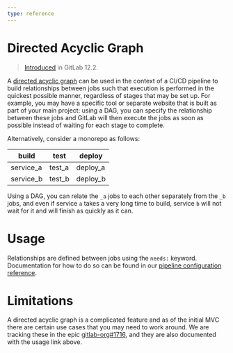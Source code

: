 ```yaml
---
type: reference
---
```


# Directed Acyclic Graph

> [Introduced](https://gitlab.com/gitlab-org/gitlab-ce/issues/47063) in GitLab 12.2.

A [directed acyclic graph](https://www.techopedia.com/definition/5739/directed-acyclic-graph-dag) can be
used in the context of a CI/CD pipeline to build relationships between jobs such that
execution is performed in the quickest possible manner, regardless of stages that may
be set up. For example, you may have a specific tool or separate website that is built
as part of your main project: using a DAG, you can specify the relationship between
these jobs and GitLab will then execute the jobs as soon as possible instead of waiting
for each stage to complete.

Alternatively, consider a monorepo as follows:

| build | test | deploy |
| ----- | ---- | ------ |
| service_a | test_a | deploy_a |
| service_b | test_b | deploy_b |

Using a DAG, you can relate the `_a` jobs to each other separately from the `_b` jobs,
and even if service `a` takes a very long time to build, service `b` will not
wait for it and will finish as quickly as it can.

# Usage

Relationships are defined between jobs using the `needs:` keyword. Documentation
for how to do so can be found in our [pipeline configuration reference](../yaml/README.md#stage).

# Limitations

A directed acyclic graph is a complicated feature and as of the initial MVC there
are certain use cases that you may need to work around. We are tracking these in the epic
[gitlab-org#1716](https://gitlab.com/groups/gitlab-org/-/epics/1716), and they are also
documented with the usage link above.